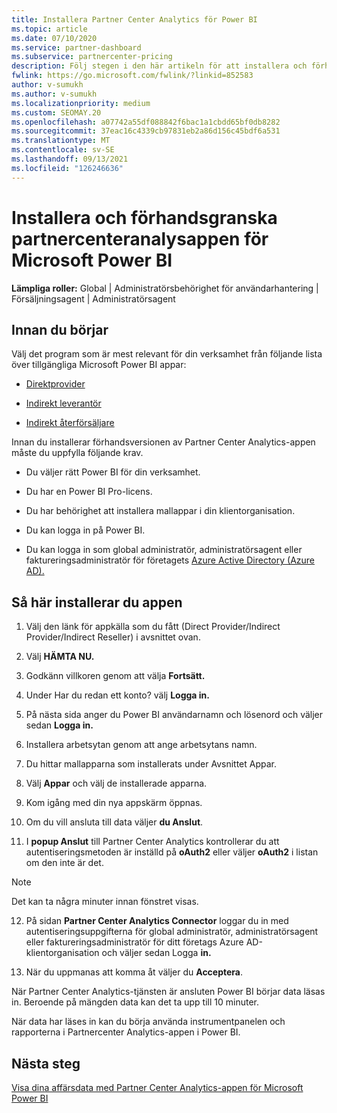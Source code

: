 ```yaml
---
title: Installera Partner Center Analytics för Power BI
ms.topic: article
ms.date: 07/10/2020
ms.service: partner-dashboard
ms.subservice: partnercenter-pricing
description: Följ stegen i den här artikeln för att installera och förhandsgranska appen Partnercenteranalys för Power BI (för direkta partner i CSP).
fwlink: https://go.microsoft.com/fwlink/?linkid=852583
author: v-sumukh
ms.author: v-sumukh
ms.localizationpriority: medium
ms.custom: SEOMAY.20
ms.openlocfilehash: a07742a55df088842f6bac1a1cbdd65bf0db8282
ms.sourcegitcommit: 37eac16c4339cb97831eb2a86d156c45bdf6a531
ms.translationtype: MT
ms.contentlocale: sv-SE
ms.lasthandoff: 09/13/2021
ms.locfileid: "126246636"
---
```

# <a name="install-and-preview-the-partner-center-analytics-app-for-microsoft-power-bi"></a>Installera och förhandsgranska partnercenteranalysappen för Microsoft Power BI


**Lämpliga roller:** Global | Administratörsbehörighet för användarhantering | Försäljningsagent | Administratörsagent

## <a name="before-you-begin"></a>Innan du börjar

Välj det program som är mest relevant för din verksamhet från följande lista över tillgängliga Microsoft Power BI appar:

- [Direktprovider](https://appsource.microsoft.com/product/power-bi/partnercenteranalytics.direct_provider_partner_analytics)

- [Indirekt leverantör](https://appsource.microsoft.com/product/power-bi/partnercenteranalytics.indirect_provider_partner_analytics)

- [Indirekt återförsäljare](https://appsource.microsoft.com/product/power-bi/partnercenteranalytics.indirect_reseller_partner_analytics)

Innan du installerar förhandsversionen av Partner Center Analytics-appen måste du uppfylla följande krav.

- Du väljer rätt Power BI för din verksamhet.

- Du har en Power BI Pro-licens.

- Du har behörighet att installera mallappar i din klientorganisation.

- Du kan logga in på Power BI.

- Du kan logga in som global administratör, administratörsagent eller faktureringsadministratör för företagets [Azure Active Directory (Azure AD).](azure-active-directory-tenants-and-partner-center.md)

## <a name="to-install-the-app"></a>Så här installerar du appen

1. Välj den länk för appkälla som du fått (Direct Provider/Indirect Provider/Indirect Reseller) i avsnittet ovan.

2. Välj **HÄMTA NU.** 

3. Godkänn villkoren genom att välja **Fortsätt.**

4. Under Har du redan ett konto? välj **Logga in.**

5. På nästa sida anger du Power BI användarnamn och lösenord och väljer sedan **Logga in.**

6. Installera arbetsytan genom att ange arbetsytans namn.

7. Du hittar mallapparna som installerats under Avsnittet Appar.

8. Välj **Appar** och välj de installerade apparna.

9. Kom igång med din nya appskärm öppnas.

10. Om du vill ansluta till data väljer **du Anslut**.

11. I **popup Anslut** till Partner Center Analytics kontrollerar du  att autentiseringsmetoden är inställd på **oAuth2** eller väljer **oAuth2** i listan om den inte är det. 

> [!NOTE]  
>  Det kan ta några minuter innan fönstret visas.

12. På sidan **Partner Center Analytics Connector** loggar du in med autentiseringsuppgifterna för global administratör, administratörsagent eller faktureringsadministratör för ditt företags Azure AD-klientorganisation och väljer sedan Logga **in.**
 
13. När du uppmanas att komma åt väljer du **Acceptera**. 

När Partner Center Analytics-tjänsten är ansluten Power BI börjar data läsas in. Beroende på mängden data kan det ta upp till 10 minuter. 

När data har läses in kan du börja använda instrumentpanelen och rapporterna i Partnercenter Analytics-appen i Power BI.

## <a name="next-steps"></a>Nästa steg

[Visa dina affärsdata med Partner Center Analytics-appen för Microsoft Power BI](power-bi-app-for-direct-partners-use.md)
